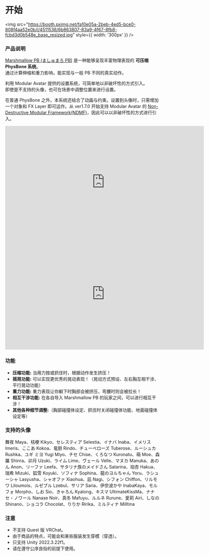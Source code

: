 # 开始

<img
src="https://booth.pximg.net/fa10e05a-2beb-4ed5-bce0-808f4aa52e0b/i/4511536/6b863807-83a9-4f67-8fb8-fcbd3d0b548e_base_resized.jpg"
style={{ width: '300px' }}
/>

### 产品说明

[Marshmallow PB (ましゅまろ PB)](https://wataame89.booth.pm/items/4511536) 是一种能够呈现丰富物理表现的 **可压缩 PhysBone 系统**。  
通过计算伸缩和重力影响，能实现与一般 PB 不同的真实动作。

利用 Modular Avatar 提供的设置系统，可简单地以非破坏性的方式引入。  
即使是不支持的头像，也可在场景中调整位置来进行设置。

在普通 PhysBone 之外，本系统还结合了动画与约束。设置到头像时，只需增加一个对象和 FX Layer 即可运作。从 ver1.7.0 开始支持 Modular Avatar 的 [Non-Destructive Modular Framework(NDMF)](https://github.com/bdunderscore/ndmf)，因此可以以非破坏性的方式进行引入。

<iframe width="640" height="360" src="https://player.vimeo.com/video/1050257536?h=72156f9447&amp;badge=0&amp;autopause=0&amp;player_id=0&amp;app_id=58479" title="YouTube video player" frameBorder="0" allow="accelerometer; autoplay; clipboard-write; encrypted-media; gyroscope; picture-in-picture; web-share" allowFullScreen></iframe>

<iframe width="640" height="360" src="https://player.vimeo.com/video/1050257567?h=0233c8ce70&amp;badge=0&amp;autopause=0&amp;player_id=0&amp;app_id=58479" title="YouTube video player" frameBorder="0" allow="accelerometer; autoplay; clipboard-write; encrypted-media; gyroscope; picture-in-picture; web-share" allowFullScreen></iframe>

### 功能

- **压缩功能:** 当用力按或抓住时，根据动作发生挤压！
- **摇晃功能:** 可以实现更优秀的晃动表现！（晃动方式预设、左右胸互相干涉、平行晃动功能）
- **重力功能:** 重力表现让你躺下时胸部会被挤压，弯腰时则会被拉长！
- **相互干涉功能:** 在各自导入 Marshmallow PB 的玩家之间，可以进行相互干涉！
- **其他各种细节调整:**（胸部碰撞体设定、抓住时关闭碰撞体功能、地面碰撞体设定等）

### 支持的头像

舞夜 Maya、桔梗 Kikyo、セレスティア Selestia、イナバ Inaba、イメリス Imeris、ここあ Kokoa、竜胆 Rindo、チューベローズ Tuberose、ルーシュカ Rushka、ユギ ミヨ Yugi Miyo、チセ Chise、くろなつ Kuronatu、萌 Moe、森羅 Shinra、卯月 Uzuki、ライム Lime、ヴェール Velle、マヌカ Manuka、あのん Anon、リーファ Leefa、サタリナ族のメイドさん Satarina、珀杏 Hakua、瑞希 Mizuki、狐雪 Koyuki、ソフィナ Sophina、龍のヨルちゃん Yoru、ラシューシャ Lasyusha、シャオファ Xiaohua、凪 Nagi、シフォン Chiffon、リルモワ Liloumois、ルゼブル Lzebul、サリア Saria、伊奈波かや InabaKaya、モルフォ Morpho、しお Sio、きゃろん Kyalong、キスマ UltimateKissMa、ナナセ・ノワール Nanase Noir、真冬 Mafuyu、ルルネ Rurune、愛莉 Airi、しなの Shinano、ショコラ Chocolat、りりか Ririka、ミルティナ Milltina

### 注意

- 不支持 Quest 版 VRChat。
- 由于商品的特点，可能会和某些服装发生穿模（穿透）。
- 只支持 Unity 2022.3.22f1。
- 请在遵守公序良俗的前提下使用。

